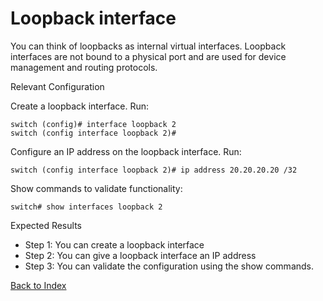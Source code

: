 # Loopback interface 

You can think of loopbacks as internal virtual interfaces. Loopback interfaces are not bound to a physical port and are used for device management and routing protocols. 

Relevant Configuration 

Create a loopback interface. Run:

```
switch (config)# interface loopback 2
switch (config interface loopback 2)#
```

Configure an IP address on the loopback interface. Run:

```
switch (config interface loopback 2)# ip address 20.20.20.20 /32
```

Show commands to validate functionality:  

```
switch# show interfaces loopback 2
```

Expected Results 

* Step 1: You can create a loopback interface
* Step 2: You can give a loopback interface an IP address
* Step 3: You can validate the configuration using the show commands.

[Back to Index](./index.md)

